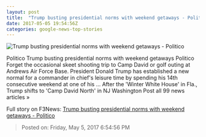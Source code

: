 ```yaml
---
layout: post
title:  "Trump busting presidential norms with weekend getaways - Politico"
date: 2017-05-05 19:54:56Z
categories: google-news-top-stories
---
```


![Trump busting presidential norms with weekend getaways - Politico](http://static.politico.com/d3/8b/88a93df1446195c31dc8775f4d00/17-donald-trump-30-ap-1160.jpg)

Politico Trump busting presidential norms with weekend getaways Politico Forget the occasional skeet shooting trip to Camp David or golf outing at Andrews Air Force Base. President Donald Trump has established a new normal for a commander in chief's leisure time by spending his 14th consecutive weekend at one of his ... After the 'Winter White House' in Fla., Trump shifts to 'Camp David North' in NJ Washington Post all 99 news articles »


Full story on F3News: [Trump busting presidential norms with weekend getaways - Politico](http://www.f3nws.com/n/uJQBJ)

> Posted on: Friday, May 5, 2017 6:54:56 PM
